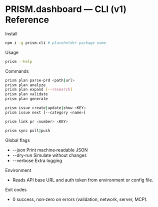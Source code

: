 # PRISM.dashboard — CLI (v1) Reference

Install
```bash
npm i -g prism-cli # placeholder package name
```

Usage
```bash
prism --help
```

Commands
```bash
prism plan parse-prd <path|url>
prism plan analyze
prism plan expand [--research]
prism plan validate
prism plan generate

prism issue create|update|show <KEY>
prism issue next [--category <name>]

prism link pr <number> <KEY>

prism sync pull|push
```

Global flags
- --json       Print machine‑readable JSON
- --dry-run    Simulate without changes
- --verbose    Extra logging

Environment
- Reads API base URL and auth token from environment or config file.

Exit codes
- 0 success, non‑zero on errors (validation, network, server, MCP).


